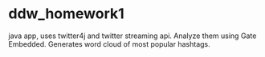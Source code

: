 # ddw_homework1
java app, uses twitter4j and twitter streaming api. Analyze them using Gate Embedded. Generates word cloud of most popular hashtags.
